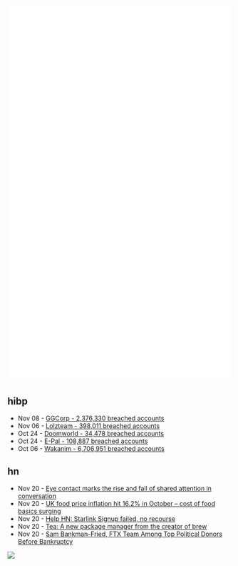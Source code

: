 ![Metrics](https://raw.githubusercontent.com/phixion/phixion/master/metrics.svg)

## hibp

<!--
for https://github.com/phixion/phixion/blob/main/.github/workflows/feeds.yml
-->
<!--START_SECTION:haveibeenpwnd-->
- Nov 08 - [GGCorp - 2,376,330 breached accounts](https://haveibeenpwned.com/PwnedWebsites#GGCorp)
- Nov 06 - [Lolzteam - 398,011 breached accounts](https://haveibeenpwned.com/PwnedWebsites#Lolzteam)
- Oct 24 - [Doomworld - 34,478 breached accounts](https://haveibeenpwned.com/PwnedWebsites#Doomworld)
- Oct 24 - [E-Pal - 108,887 breached accounts](https://haveibeenpwned.com/PwnedWebsites#EPal)
- Oct 06 - [Wakanim - 6,706,951 breached accounts](https://haveibeenpwned.com/PwnedWebsites#Wakanim)
<!--END_SECTION:haveibeenpwnd-->

## hn

<!--
for https://github.com/phixion/phixion/blob/main/.github/workflows/feeds.yml
-->
<!--START_SECTION:hn-->
- Nov 20 - [Eye contact marks the rise and fall of shared attention in conversation](https://www.pnas.org/doi/10.1073/pnas.2106645118)
- Nov 20 - [UK food price inflation hit 16.2% in October – cost of food basics surging](https://www.bbc.co.uk/news/business-63641414)
- Nov 20 - [Help HN: Starlink Signup failed, no recourse](https://news.ycombinator.com/item?id=33681263)
- Nov 20 - [Tea: A new package manager from the creator of brew](https://github.com/teaxyz/cli)
- Nov 20 - [Sam Bankman-Fried, FTX Team Among Top Political Donors Before Bankruptcy](https://www.wsj.com/articles/sam-bankman-fried-ftx-team-among-top-political-donors-before-bankruptcy-11668949205)
<!--END_SECTION:hn-->

<!--
for https://yhype.me
-->
![](https://hit.yhype.me/github/profile?user_id=13013670)
